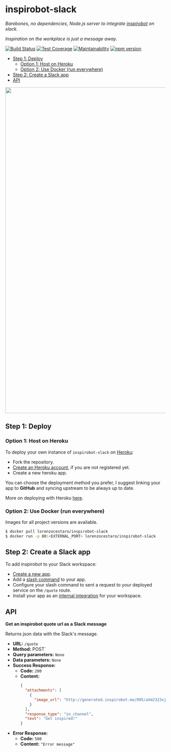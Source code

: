 # inspirobot-slack

_Barebones, no dependencies, Node.js server to integrate [inspirobot](http://inspirobot.me/) on slack._

_Inspiration on the workplace is just a message away._

[![Build Status](https://travis-ci.org/lorenzocestaro/inspirobot-slack.svg?branch=master)](https://travis-ci.org/lorenzocestaro/inspirobot-slack)
[![Test Coverage](https://api.codeclimate.com/v1/badges/39bc3bdb846fb0460f94/test_coverage)](https://codeclimate.com/github/lorenzocestaro/inspirobot-slack/test_coverage)
[![Maintainability](https://api.codeclimate.com/v1/badges/39bc3bdb846fb0460f94/maintainability)](https://codeclimate.com/github/lorenzocestaro/inspirobot-slack/maintainability)
[![npm version](https://badge.fury.io/js/inspirobot-slack.svg)](https://badge.fury.io/js/inspirobot-slack)

- [Step 1: Deploy](#step-1-deploy)
  * [Option 1: Host on Heroku](#option-1-host-on-heroku)
  * [Option 2: Use Docker (run everywhere)](#option-2-use-docker-run-everywhere)
- [Step 2: Create a Slack app](#step-2-create-a-slack-app)
- [API](#api)

<p align="center">
  <img src="https://github.com/lorenzocestaro/inspirobot-slack/blob/master/docs/usage-example.gif" width="1024"/>
</p>

## Step 1: Deploy
### Option 1: Host on Heroku
To deploy your own instance of `inspirobot-slack` on [Heroku](https://www.heroku.com/home):
- Fork the repository.
- [Create an Heroku account](https://signup.heroku.com/login), if you are not registered yet.
- Create a new heroku app.

You can choose the deployment method you prefer, I suggest linking your app to
__GitHub__ and syncing upstream to be always up to date.

More on deploying with Heroku [here](https://devcenter.heroku.com/categories/deployment).

### Option 2: Use Docker (run everywhere)
Images for all project versions are available.
```bash
$ docker pull lorenzocestaro/inspirobot-slack
$ docker run -p 80:<EXTERNAL_PORT> lorenzocestaro/inspirobot-slack
```

## Step 2: Create a Slack app
To add inspirobot to your Slack workspace:
- [Create a new app](https://api.slack.com/apps?new_app=1).
- Add a [slash command](https://api.slack.com/slash-commands) to your app.
- Configure your slash command to sent a request to your deployed service on the
`/quote` route.
- Install your app as an [internal integration](https://api.slack.com/internal-integrations) for your workspace.

## API
**Get an inspirobot quote url as a Slack message**

Returns json data with the Slack's message.
- **URL:** `/quote`
- **Method:**  POST`
- **Query parameters:** `None`
- **Data parameters:** `None`
- **Success Response:**
    - **Code:** `200`
    - **Content:**
        ```json
        {
          "attachments": [
            {
              "image_url": "http://generated.inspirobot.me/095/aXm2323xjU.jpg"
            }
          ],
          "response_type": "in_channel",
          "text": "Get inspired!"
        }
        ```
-  **Error Response:**
	- **Code:** `500`
	- **Content:** `"Error message"`
